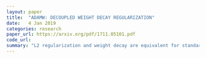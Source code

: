 ```yaml
---
layout: paper
title:  "ADAMW: DECOUPLED WEIGHT DECAY REGULARIZATION"
date:   4 Jan 2019
categories: research
paper_url: https://arxiv.org/pdf/1711.05101.pdf
code_url: 
summary: "L2 regularization and weight decay are equivalent for standard SGD when adjusted for learning rate, but not for adaptive gradient methods like Adam. We highlight the inequivalence and introduce a modification to align weight decay with its original concept, separate from loss optimization steps. This change allows for independent optimization of the weight decay factor and learning rate, enhancing Adam's performance to match or exceed SGD with momentum on image classification tasks. Our decoupled weight decay approach has gained traction, with implementations in TensorFlow and PyTorch, and the full code for our study is available at https://github.com/loshchil/AdamW-and-SGDW"
---
```


